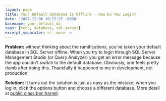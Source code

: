 ```yaml
---
layout: page
title: Your Default Database Is Offline - How Do You Login?
date: '2007-12-06 10:22:27 -0600'
basename: your_default_da
tags: [tech, database, sql-server]
excerpt_separator: <!--more-->
---
```


**Problem:** without thinking about the ramifications, you've taken your default
database in SQL Server offline. When you try to login through SQL Server
Management Studio (or Query Analyzer) you get an error message because the app
couldn't switch to the default database. Obviously, one feels pretty dumb after
doing this. Thankfully it happened to me in development, not production!

**Solution:** It turns out the solution is just as easy as the mistake: when you
log in, click the options button and choose a different database. More detail at
[public
class:ben harrell](http://benharrell.wordpress.com/2007/01/15/cannot-open-user-default-database-login-failed-login-failed-for-user-username-microsoft-sql-server-error-4064/).
